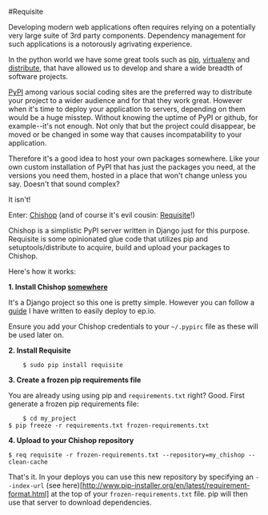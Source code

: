 #Requisite

Developing modern web applications often requires relying on a potentially very
large suite of 3rd party components. Dependency management for such applications
is a notorously agrivating experience.

In the python world we have some great tools such as 
[pip](http://www.pip-installer.org/en/latest/index.html),
[virtualenv](http://www.virtualenv.org/en/latest/) and 
[distribute](http://packages.python.org/distribute/),
that have allowed us to develop and share a wide breadth of software projects.

[PyPI](http://pypi.python.org) among various social coding sites are the preferred way
to distribute your project to a wider audience and for that they work great. However
when it's time to deploy your application to servers, depending on them would be a huge misstep.
Without knowing the uptime of PyPI or github, for example--it's not enough. Not
only that but the project could disappear, be moved or be changed in some way that
causes incompatability to your application.

Therefore it's a good idea to host your own packages somewhere. Like your own custom
installation of PyPI that has just the packages you need, at the versions you need
them, hosted in a place that won't change unless you say. Doesn't that sound complex?

It isn't!

Enter: [Chishop](https://github.com/benliles/chishop) (and of course it's evil cousin: 
[Requisite](https://github.com/samuraisam/requisite)!)

Chishop is a simplistic PyPI server written in Django just for this purpose. Requisite
is some opinionated glue code that utilizes pip and setuptools/distribute to acquire,
build and upload your packages to Chishop.

Here's how it works:

**1. Install Chishop [somewhere](http://ep.io)**

It's a Django project so this one is pretty simple. However you can follow a 
[guide](http://ssutch.org/chishop-epio) I have written to easily deploy to ep.io.

Ensure you add your Chishop credentials to your `~/.pypirc` file as these will be used
later on.

**2. Install Requisite**

		$ sudo pip install requisite

**3. Create a frozen pip requirements file**

You are already using using pip and `requirements.txt` right? Good. First generate a 
frozen pip requirements file:

		$ cd my_project
    $ pip freeze -r requirements.txt frozen-requirements.txt

**4. Upload to your Chishop repository**

    $ req requisite -r frozen-requirements.txt --repository=my_chishop --clean-cache

That's it. In your deploys you can use this new repository by specifying an 
`--index-url` (see here)[http://www.pip-installer.org/en/latest/requirement-format.html]
at the top of your `frozen-requirements.txt` file. pip will then use that server to download
dependencies.

